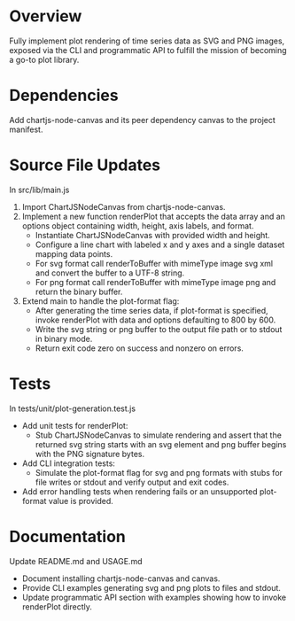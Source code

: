 # Overview

Fully implement plot rendering of time series data as SVG and PNG images, exposed via the CLI and programmatic API to fulfill the mission of becoming a go-to plot library.

# Dependencies

Add chartjs-node-canvas and its peer dependency canvas to the project manifest.

# Source File Updates

In src/lib/main.js

1. Import ChartJSNodeCanvas from chartjs-node-canvas.
2. Implement a new function renderPlot that accepts the data array and an options object containing width, height, axis labels, and format.
   - Instantiate ChartJSNodeCanvas with provided width and height.
   - Configure a line chart with labeled x and y axes and a single dataset mapping data points.
   - For svg format call renderToBuffer with mimeType image svg xml and convert the buffer to a UTF-8 string.
   - For png format call renderToBuffer with mimeType image png and return the binary buffer.
3. Extend main to handle the plot-format flag:
   - After generating the time series data, if plot-format is specified, invoke renderPlot with data and options defaulting to 800 by 600.
   - Write the svg string or png buffer to the output file path or to stdout in binary mode.
   - Return exit code zero on success and nonzero on errors.

# Tests

In tests/unit/plot-generation.test.js

- Add unit tests for renderPlot:
  - Stub ChartJSNodeCanvas to simulate rendering and assert that the returned svg string starts with an svg element and png buffer begins with the PNG signature bytes.
- Add CLI integration tests:
  - Simulate the plot-format flag for svg and png formats with stubs for file writes or stdout and verify output and exit codes.
- Add error handling tests when rendering fails or an unsupported plot-format value is provided.

# Documentation

Update README.md and USAGE.md

- Document installing chartjs-node-canvas and canvas.
- Provide CLI examples generating svg and png plots to files and stdout.
- Update programmatic API section with examples showing how to invoke renderPlot directly.